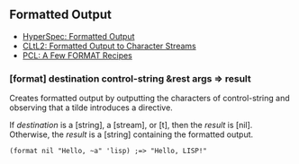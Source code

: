 ## Formatted Output

* [HyperSpec: Formatted Output](http://www.lispworks.com/documentation/HyperSpec/Body/22_c.htm)
* [CLtL2: Formatted Output to Character Streams](http://www.cs.cmu.edu/Groups/AI/html/cltl/clm/node200.html)
* [PCL: A Few FORMAT Recipes](http://www.gigamonkeys.com/book/a-few-format-recipes.html)

### [format] destination control-string &rest args => result

Creates formatted output by outputting the characters of
control-string and observing that a tilde introduces a
directive.

If *destination* is a [string], a [stream], or [t], then the
*result* is [nil]. Otherwise, the *result* is a [string]
containing the formatted output.

~~~
(format nil "Hello, ~a" 'lisp) ;=> "Hello, LISP!"
~~~
